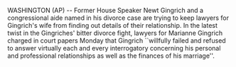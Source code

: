 WASHINGTON (AP) -- Former House Speaker Newt Gingrich and a congressional aide named in his divorce case are trying to keep lawyers for Gingrich's wife from finding out details of their relationship.
In the latest twist in the Gingriches' bitter divorce fight, lawyers for Marianne Gingrich charged in court papers Monday that Gingrich ``willfully failed and refused to answer virtually each and every interrogatory concerning his personal and professional relationships as well as the finances of his marriage''.
